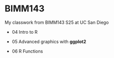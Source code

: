 # BIMM143
My classwork from BIMM143 S25 at UC San Diego

- 04 Intro to R

- 05 Advanced graphics with **ggplot2**

- 06 R Functions
